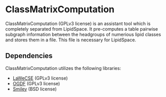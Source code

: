 # ClassMatrixComputation

ClassMatrixComputation (GPLv3 license) is an assistant tool which is completely separated from LipidSpace. It pre-computes a table pairwise subgraph information between the headgroups of numerious lipid classes and stores them in a file. This file is necessary for LipidSpace.

## Dependencies

ClassMatrixComputation utilizes the following libraries:
- [LaWeCSE](https://github.com/AndreDroschinsky/LaWeCSE) (GPLv3 license)
- [OGDF](https://ogdf.uos.de/) (GPLv3 license)
- [Smiley](https://github.com/timvdm/Smiley) (BSD license)
